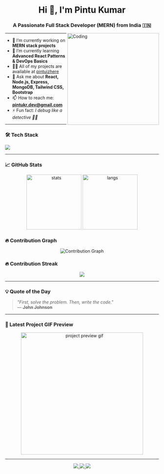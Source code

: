 <!-- Profile README for Pintu Kumar -->
<h1 align="center">Hi 👋, I'm Pintu Kumar</h1>
<h3 align="center">A Passionate Full Stack Developer (MERN) from India 🇮🇳</h3>

<img align="right" alt="Coding" width="300" src="https://media.giphy.com/media/qgQUggAC3Pfv687qPC/giphy.gif">

---

- 🔭 I’m currently working on **MERN stack projects**
- 🌱 I’m currently learning **Advanced React Patterns & DevOps Basics**
- 👨‍💻 All of my projects are available at [pintuizhere](https://github.com/Pintuizhere)
- 💬 Ask me about **React, Node.js, Express, MongoDB, Tailwind CSS, Bootstrap**
- 📫 How to reach me: **pintukr.dev@gmail.com**
- ⚡ Fun fact: *I debug like a detective 👨‍💻*

---

### 🛠️ Tech Stack

<p>
  <img src="https://skillicons.dev/icons?i=html,css,bootstrap,tailwind,js,react,nodejs,express,mongodb,github,vscode" />
</p>

---

### 📈 GitHub Stats

<p align="center">
  <img src="https://github-readme-stats.vercel.app/api?username=Pintuizhere&show_icons=true&theme=radical" alt="stats" height="180"/>
  <img src="https://github-readme-stats.vercel.app/api/top-langs/?username=Pintuizhere&layout=compact&theme=radical" alt="langs" height="180"/>
</p>

### 🔥 Contribution Graph

<p align="center">
  <img src="https://github-readme-activity-graph.vercel.app/graph?username=Pintuizhere&theme=react-dark&area=true&hide_border=true" alt="Contribution Graph" />
</p>

### 🔥 Contribution Streak

<p align="center">
  <img src="https://github-readme-streak-stats.herokuapp.com?user=Pintuizhere&theme=tokyonight&hide_border=true" />
</p>


---

### 💡 Quote of the Day

> _"First, solve the problem. Then, write the code."_  
> — **John Johnson**
---

### 🎥 Latest Project GIF Preview

<p align="center">
  <img src="https://media.giphy.com/media/26u4cqiYI30juCOGY/giphy.gif" width="400" alt="project preview gif"/>
</p>

---
<p align="center"> <a href="mailto:your.email@example.com"> <img src="https://img.shields.io/badge/Email-EA4335?style=for-the-badge&logo=gmail&logoColor=white" /> </a> <a href="https://github.com/Pintuizhere"> <img src="https://img.shields.io/badge/GitHub-24292E?style=for-the-badge&logo=github&logoColor=white" /> </a> <a href="https://linkedin.com/in/yourprofile"> <img src="https://img.shields.io/badge/LinkedIn-0A66C2?style=for-the-badge&logo=linkedin&logoColor=white" /> </a> </p>

